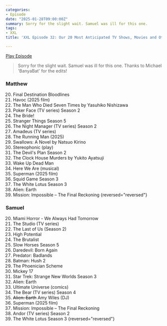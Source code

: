 ```yaml
---
categories:
- Episode
date: "2025-01-28T09:00:00Z"
summary: Sorry for the slight wait. Samuel was ill for this one.
tags:
- XXL
title: 'XXL Episode 32: Our 20 Most Anticipated TV Shows, Movies and Other Things in 2025'

---
```


[Play Episode](https://www.patreon.com/posts/xxl-episode-32-120943376)
> Sorry for the slight wait. Samuel was ill for this one. Thanks to Michael 'BanyaBat' for the edits!

### Matthew

20. Final Destination Bloodlines 
19. Havoc (2025 film)
18. The Man Who Died Seven Times by Yasuhiko Nishizawa
17. Poker Face (TV series) Season 2
16. The Bride!
15. Stranger Things Season 5
14. The Night Manager (TV series) Season 2
13. Amadeus (TV series)
12. The Running Man (2025)
11. Swallows: A Novel by Natsuo Kirino
10. Stereophonic (play)
9. The Devil's Plan Season 2
8. The Clock House Murders by Yukito Ayatsuji
7. Wake Up Dead Man
6. Here We Are (musical)
5. Superman (2025 film)
4. Squid Game Season 3
3. The White Lotus Season 3
2. Alien: Earth
1. Mission: Impossible – The Final Reckoning
{reversed="reversed"}

### Samuel

20. Miami Horror - We Always Had Tomorrow
19. The Studio (TV series)
18. The Last of Us (Season 2)
17. High Potential
16. The Brutalist
15. Slow Horses Season 5
14. Daredevil: Born Again
13. Predator: Badlands
12. Batman: Hush 2
11. The Phoenician Scheme
10. Mickey 17
9. Star Trek: Strange New Worlds Season 3
8. Alien: Earth
7. Ultimate Universe (comics)
6. The Bear (TV series) Season 4
5. ~~Alien: Earth~~ Amy Wiles (DJ)
4. Superman (2025 film)
3. Mission: Impossible – The Final Reckoning
2. Andor (TV series) Season 2
1. The White Lotus Season 3
{reversed="reversed"}